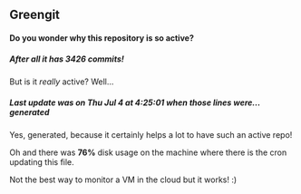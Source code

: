 ## Greengit

#### Do you wonder why this repository is so active?

##### After all it has 3426 commits!

But is it *really* active? Well...

##### Last update was on Thu Jul 4 at 4:25:01 when those lines were... generated

Yes, generated, because it certainly helps a lot to have such an active repo!

Oh and there was **76%** disk usage on the machine
where there is the cron updating this file.

Not the best way to monitor a VM in the cloud but it works! :)

